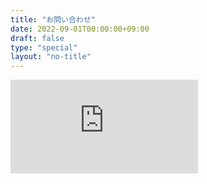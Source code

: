 ```yaml
---
title: "お問い合わせ"
date: 2022-09-01T00:00:00+09:00
draft: false
type: "special"
layout: "no-title"
---
```


<div class="innerblock contact">

  <iframe src="https://docs.google.com/forms/d/e/1FAIpQLSdBcxX-lktkU8imL0SrGgU_8Nog4WERGEPgkfAYCDl73wEJfA/viewform?embedded=true" frameborder="0" marginheight="0" marginwidth="0" scrolling="no">読み込んでいます…</iframe>

</div>
